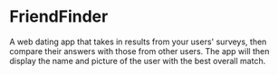 # FriendFinder
A web dating app that takes in results from your users' surveys, then compare their answers with those from other users. The app will then display the name and picture of the user with the best overall match. 
